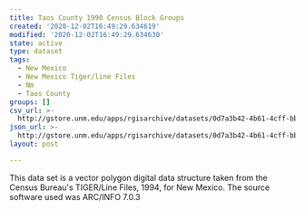 ```yaml
---
title: Taos County 1990 Census Block Groups
created: '2020-12-02T16:49:29.634619'
modified: '2020-12-02T16:49:29.634630'
state: active
type: dataset
tags:
  - New Mexico
  - New Mexico Tiger/line Files
  - Nm
  - Taos County
groups: []
csv_url: >-
  http://gstore.unm.edu/apps/rgisarchive/datasets/0d7a3b42-4b61-4cff-bb4e-69834819e984/tlf455shp.derived.csv
json_url: >-
  http://gstore.unm.edu/apps/rgisarchive/datasets/0d7a3b42-4b61-4cff-bb4e-69834819e984/tlf455shp.derived.json
layout: post

---
```

This data set is a vector polygon digital data structure taken from the Census
				Bureau's TIGER/Line Files, 1994, for New Mexico. The source software used was
				ARC/INFO 7.0.3
